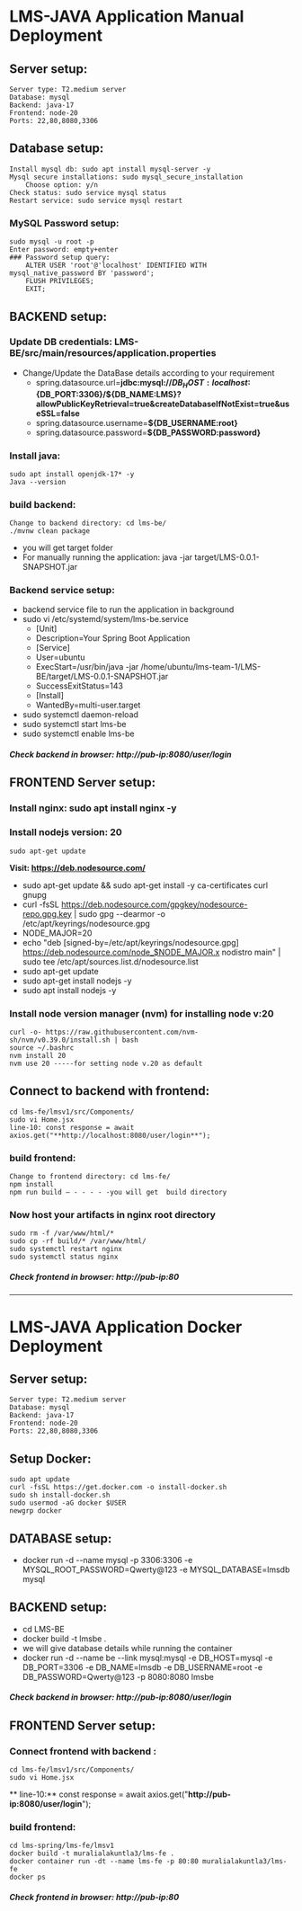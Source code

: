 # LMS-JAVA Application Manual Deployment
## Server setup:
    Server type: T2.medium server
    Database: mysql 
    Backend: java-17
    Frontend: node-20
    Ports: 22,80,8080,3306

## Database setup:
    Install mysql db: sudo apt install mysql-server -y
    Mysql secure installations: sudo mysql_secure_installation
        Choose option: y/n
    Check status: sudo service mysql status
    Restart service: sudo service mysql restart
### MySQL Password setup:
    sudo mysql -u root -p
    Enter password: empty+enter
    ### Password setup query:
        ALTER USER 'root'@'localhost' IDENTIFIED WITH mysql_native_password BY 'password';
        FLUSH PRIVILEGES;
        EXIT;

## BACKEND setup:
### Update DB credentials: LMS-BE/src/main/resources/application.properties
- Change/Update the DataBase details according to your requirement 
  - spring.datasource.url=**jdbc:mysql://${DB_HOST:localhost}:${DB_PORT:3306}/${DB_NAME:LMS}?allowPublicKeyRetrieval=true&createDatabaseIfNotExist=true&useSSL=false**
  - spring.datasource.username=**${DB_USERNAME:root}**
  - spring.datasource.password=**${DB_PASSWORD:password}**
### Install java: 
    sudo apt install openjdk-17* -y
    Java --version
### build backend:
    Change to backend directory: cd lms-be/
    ./mvnw clean package
- you will get target folder
- For manually running the application:
    java -jar target/LMS-0.0.1-SNAPSHOT.jar
### Backend service setup:
- backend service file to run the application in background
- sudo vi /etc/systemd/system/lms-be.service
  - [Unit]
  - Description=Your Spring Boot Application
  - [Service]
  - User=ubuntu
  - ExecStart=/usr/bin/java -jar /home/ubuntu/lms-team-1/LMS-BE/target/LMS-0.0.1-SNAPSHOT.jar
  - SuccessExitStatus=143
  - [Install]
  - WantedBy=multi-user.target
- sudo systemctl daemon-reload
- sudo systemctl start lms-be
- sudo systemctl enable lms-be
##### Check backend in browser: http://pub-ip:8080/user/login

## FRONTEND Server setup:

### Install nginx: sudo apt install nginx -y

### Install nodejs version: 20
    sudo apt-get update
**Visit: https://deb.nodesource.com/**
- sudo apt-get update && sudo apt-get install -y ca-certificates curl gnupg
- curl -fsSL https://deb.nodesource.com/gpgkey/nodesource-repo.gpg.key | sudo gpg --dearmor -o /etc/apt/keyrings/nodesource.gpg
- NODE_MAJOR=20
- echo "deb [signed-by=/etc/apt/keyrings/nodesource.gpg] https://deb.nodesource.com/node_$NODE_MAJOR.x nodistro main" | sudo tee /etc/apt/sources.list.d/nodesource.list
- sudo apt-get update
- sudo apt-get install nodejs -y
- sudo apt install nodejs -y
### Install node version manager (nvm) for installing node v:20

    curl -o- https://raw.githubusercontent.com/nvm-sh/nvm/v0.39.0/install.sh | bash
    source ~/.bashrc
    nvm install 20
    nvm use 20 -----for setting node v.20 as default
## Connect to backend with frontend: 
    cd lms-fe/lmsv1/src/Components/
    sudo vi Home.jsx
    line-10: const response = await axios.get("**http://localhost:8080/user/login**");
### build frontend:
    Change to frontend directory: cd lms-fe/
    npm install
    npm run build – - - - - -you will get  build directory
### Now host your artifacts in nginx root directory
    sudo rm -f /var/www/html/*
    sudo cp -rf build/* /var/www/html/
    sudo systemctl restart nginx
    sudo systemctl status nginx
##### Check frontend in browser: http://pub-ip:80
----------------------------------------------------------------------------------------------------------------------------------
# LMS-JAVA Application Docker Deployment
## Server setup:
    Server type: T2.medium server
    Database: mysql 
    Backend: java-17
    Frontend: node-20
    Ports: 22,80,8080,3306    
## Setup Docker:
    sudo apt update
    curl -fsSL https://get.docker.com -o install-docker.sh
    sudo sh install-docker.sh
    sudo usermod -aG docker $USER
    newgrp docker
    
## DATABASE setup:
- docker run -d --name mysql -p 3306:3306 -e MYSQL_ROOT_PASSWORD=Qwerty@123 -e MYSQL_DATABASE=lmsdb mysql

## BACKEND setup:
- cd LMS-BE
- docker build -t lmsbe .
- we will give database details while running the container
- docker run -d --name be --link mysql:mysql -e DB_HOST=mysql -e DB_PORT=3306 -e DB_NAME=lmsdb -e DB_USERNAME=root -e DB_PASSWORD=Qwerty@123 -p 8080:8080 lmsbe
##### Check backend in browser: http://pub-ip:8080/user/login

## FRONTEND Server setup:

### Connect frontend with backend  : 
    cd lms-fe/lmsv1/src/Components/
    sudo vi Home.jsx
   ** line-10:** const response = await axios.get("**http://pub-ip:8080/user/login**");

### build frontend:
    cd lms-spring/lms-fe/lmsv1
    docker build -t muralialakuntla3/lms-fe .
    docker container run -dt --name lms-fe -p 80:80 muralialakuntla3/lms-fe
    docker ps 
##### Check frontend in browser: http://pub-ip:80


